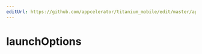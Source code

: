 ```yaml
---
editUrl: https://github.com/appcelerator/titanium_mobile/edit/master/apidoc/Titanium/App/App.yml
---
```

# launchOptions

<TypeHeader/>

<ApiDocs/>
